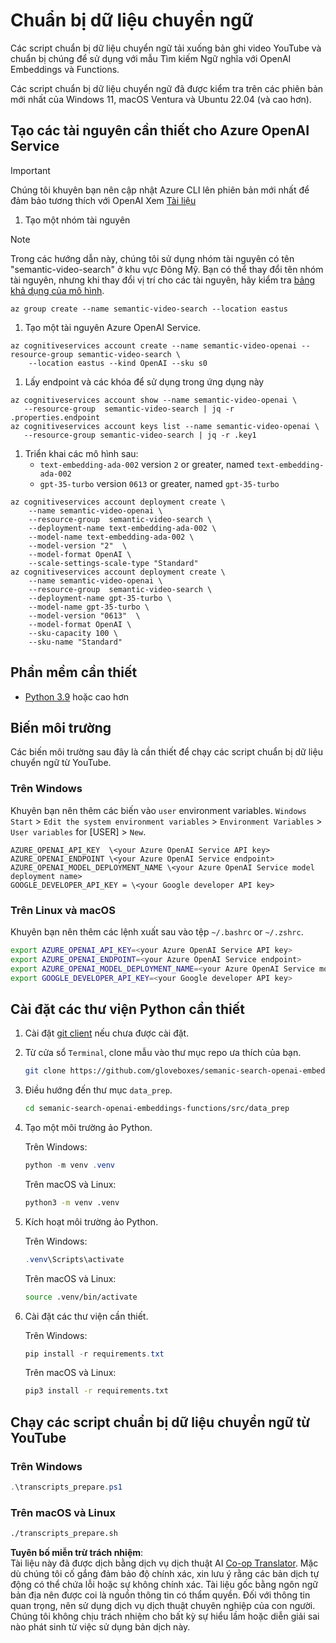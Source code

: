 <!--
CO_OP_TRANSLATOR_METADATA:
{
  "original_hash": "0d69f2d5814a698d3de5d0235940b5ae",
  "translation_date": "2025-05-19T18:52:50+00:00",
  "source_file": "08-building-search-applications/scripts/README.md",
  "language_code": "vi"
}
-->
# Chuẩn bị dữ liệu chuyển ngữ

Các script chuẩn bị dữ liệu chuyển ngữ tải xuống bản ghi video YouTube và chuẩn bị chúng để sử dụng với mẫu Tìm kiếm Ngữ nghĩa với OpenAI Embeddings và Functions.

Các script chuẩn bị dữ liệu chuyển ngữ đã được kiểm tra trên các phiên bản mới nhất của Windows 11, macOS Ventura và Ubuntu 22.04 (và cao hơn).

## Tạo các tài nguyên cần thiết cho Azure OpenAI Service

> [!IMPORTANT]
> Chúng tôi khuyên bạn nên cập nhật Azure CLI lên phiên bản mới nhất để đảm bảo tương thích với OpenAI
> Xem [Tài liệu](https://learn.microsoft.com/cli/azure/update-azure-cli?WT.mc_id=academic-105485-koreyst)

1. Tạo một nhóm tài nguyên

> [!NOTE]
> Trong các hướng dẫn này, chúng tôi sử dụng nhóm tài nguyên có tên "semantic-video-search" ở khu vực Đông Mỹ.
> Bạn có thể thay đổi tên nhóm tài nguyên, nhưng khi thay đổi vị trí cho các tài nguyên, 
> hãy kiểm tra [bảng khả dụng của mô hình](https://aka.ms/oai/models?WT.mc_id=academic-105485-koreyst).

```console
az group create --name semantic-video-search --location eastus
```

1. Tạo một tài nguyên Azure OpenAI Service.

```console
az cognitiveservices account create --name semantic-video-openai --resource-group semantic-video-search \
    --location eastus --kind OpenAI --sku s0
```

1. Lấy endpoint và các khóa để sử dụng trong ứng dụng này

```console
az cognitiveservices account show --name semantic-video-openai \
   --resource-group  semantic-video-search | jq -r .properties.endpoint
az cognitiveservices account keys list --name semantic-video-openai \
   --resource-group semantic-video-search | jq -r .key1
```

1. Triển khai các mô hình sau:
   - `text-embedding-ada-002` version `2` or greater, named `text-embedding-ada-002`
   - `gpt-35-turbo` version `0613` or greater, named `gpt-35-turbo`

```console
az cognitiveservices account deployment create \
    --name semantic-video-openai \
    --resource-group  semantic-video-search \
    --deployment-name text-embedding-ada-002 \
    --model-name text-embedding-ada-002 \
    --model-version "2"  \
    --model-format OpenAI \
    --scale-settings-scale-type "Standard"
az cognitiveservices account deployment create \
    --name semantic-video-openai \
    --resource-group  semantic-video-search \
    --deployment-name gpt-35-turbo \
    --model-name gpt-35-turbo \
    --model-version "0613"  \
    --model-format OpenAI \
    --sku-capacity 100 \
    --sku-name "Standard"
```

## Phần mềm cần thiết

- [Python 3.9](https://www.python.org/downloads/?WT.mc_id=academic-105485-koreyst) hoặc cao hơn

## Biến môi trường

Các biến môi trường sau đây là cần thiết để chạy các script chuẩn bị dữ liệu chuyển ngữ từ YouTube.

### Trên Windows

Khuyên bạn nên thêm các biến vào `user` environment variables.
`Windows Start` > `Edit the system environment variables` > `Environment Variables` > `User variables` for [USER] > `New`.

```text
AZURE_OPENAI_API_KEY  \<your Azure OpenAI Service API key>
AZURE_OPENAI_ENDPOINT \<your Azure OpenAI Service endpoint>
AZURE_OPENAI_MODEL_DEPLOYMENT_NAME \<your Azure OpenAI Service model deployment name>
GOOGLE_DEVELOPER_API_KEY = \<your Google developer API key>
```

### Trên Linux và macOS

Khuyên bạn nên thêm các lệnh xuất sau vào tệp `~/.bashrc` or `~/.zshrc`.

```bash
export AZURE_OPENAI_API_KEY=<your Azure OpenAI Service API key>
export AZURE_OPENAI_ENDPOINT=<your Azure OpenAI Service endpoint>
export AZURE_OPENAI_MODEL_DEPLOYMENT_NAME=<your Azure OpenAI Service model deployment name>
export GOOGLE_DEVELOPER_API_KEY=<your Google developer API key>
```

## Cài đặt các thư viện Python cần thiết

1. Cài đặt [git client](https://git-scm.com/downloads?WT.mc_id=academic-105485-koreyst) nếu chưa được cài đặt.
1. Từ cửa sổ `Terminal`, clone mẫu vào thư mục repo ưa thích của bạn.

    ```bash
    git clone https://github.com/gloveboxes/semanic-search-openai-embeddings-functions.git
    ```

1. Điều hướng đến thư mục `data_prep`.

   ```bash
   cd semanic-search-openai-embeddings-functions/src/data_prep
   ```

1. Tạo một môi trường ảo Python.

    Trên Windows:

    ```powershell
    python -m venv .venv
    ```

    Trên macOS và Linux:

    ```bash
    python3 -m venv .venv
    ```

1. Kích hoạt môi trường ảo Python.

   Trên Windows:

   ```powershell
   .venv\Scripts\activate
   ```

   Trên macOS và Linux:

   ```bash
   source .venv/bin/activate
   ```

1. Cài đặt các thư viện cần thiết.

   Trên Windows:

   ```powershell
   pip install -r requirements.txt
   ```

   Trên macOS và Linux:

   ```bash
   pip3 install -r requirements.txt
   ```

## Chạy các script chuẩn bị dữ liệu chuyển ngữ từ YouTube

### Trên Windows

```powershell
.\transcripts_prepare.ps1
```

### Trên macOS và Linux

```bash
./transcripts_prepare.sh
```

**Tuyên bố miễn trừ trách nhiệm**:  
Tài liệu này đã được dịch bằng dịch vụ dịch thuật AI [Co-op Translator](https://github.com/Azure/co-op-translator). Mặc dù chúng tôi cố gắng đảm bảo độ chính xác, xin lưu ý rằng các bản dịch tự động có thể chứa lỗi hoặc sự không chính xác. Tài liệu gốc bằng ngôn ngữ bản địa nên được coi là nguồn thông tin có thẩm quyền. Đối với thông tin quan trọng, nên sử dụng dịch vụ dịch thuật chuyên nghiệp của con người. Chúng tôi không chịu trách nhiệm cho bất kỳ sự hiểu lầm hoặc diễn giải sai nào phát sinh từ việc sử dụng bản dịch này.